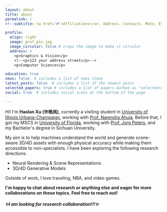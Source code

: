 ```yaml
---
layout: about
title: about
permalink: /
<!--subtitle: <a href='#'>Affiliations</a>. Address. Contacts. Moto. Etc. -->

profile:
  align: right
  image: prof_pic.jpg
  image_circular: false # crops the image to make it circular
  address: >
    <p>Graphics & Vision</p>
    <!--<p>123 your address street</p>-->
    <p>Computer Science</p>

education: true
news: false  # includes a list of news items
latest_posts: false  # includes a list of the newest posts
selected_papers: true # includes a list of papers marked as "selected={true}"
social: true  # includes social icons at the bottom of the page

---
```


Hi! I'm **Haolan Xu (许皓岚)**, currently a visiting student in [University of Illinois Urbana-Champaign](https://ece.illinois.edu/), working with [Prof. Narendra Ahuja](https://vision.ai.illinois.edu/). Before that, I got my MSCS in [University of Florida](https://www.cise.ufl.edu/), working with [Prof. Jorg Peters](https://www.cise.ufl.edu/~jorg/), and my Bachelor's degree in Sichuan University.

My aim is to help machines understand the world and generate scene-aware 3D/4D assets with enough physical accuracy while making them accessible to non-specialists. I have been exploring the following research directions:

- Neural Rendering & Scene Representations
- 3D/4D Generative Models

Outside of work, I love traveling, NBA, and video games.

**I'm happy to chat about research or anything else and eager for more collaborations on these topics. Feel free to reach out!**



##### ✨I am looking for research collaboration!!!✨
